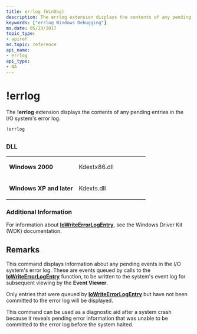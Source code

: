```yaml
---
title: errlog (WinDbg)
description: The errlog extension displays the contents of any pending entries in the I/O system's error log.
keywords: ["errlog Windows Debugging"]
ms.date: 05/23/2017
topic_type:
- apiref
ms.topic: reference
api_name:
- errlog
api_type:
- NA
---
```


# !errlog


The **!errlog** extension displays the contents of any pending entries in the I/O system's error log.

```dbgcmd
!errlog 
```

## <span id="ddk__errlog_dbg"></span><span id="DDK__ERRLOG_DBG"></span>


### <span id="DLL"></span><span id="dll"></span>DLL

<table>
<colgroup>
<col width="50%" />
<col width="50%" />
</colgroup>
<tbody>
<tr class="odd">
<td align="left"><p><strong>Windows 2000</strong></p></td>
<td align="left"><p>Kdextx86.dll</p></td>
</tr>
<tr class="even">
<td align="left"><p><strong>Windows XP and later</strong></p></td>
<td align="left"><p>Kdexts.dll</p></td>
</tr>
</tbody>
</table>

 

### <span id="Additional_Information"></span><span id="additional_information"></span><span id="ADDITIONAL_INFORMATION"></span>Additional Information

For information about [**IoWriteErrorLogEntry**](/windows-hardware/drivers/ddi/ntifs/nf-ntifs-iowriteerrorlogentry), see the Windows Driver Kit (WDK) documentation.

## Remarks

This command displays information about any pending events in the I/O system's error log. These are events queued by calls to the [**IoWriteErrorLogEntry**](/windows-hardware/drivers/ddi/ntifs/nf-ntifs-iowriteerrorlogentry) function, to be written to the system's event log for subsequent viewing by the **Event Viewer**.

Only entries that were queued by [**IoWriteErrorLogEntry**](/windows-hardware/drivers/ddi/ntifs/nf-ntifs-iowriteerrorlogentry) but have not been committed to the error log will be displayed.

This command can be used as a diagnostic aid after a system crash because it reveals pending error information that was unable to be committed to the error log before the system halted.

 

